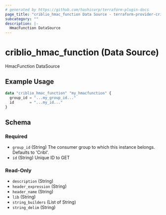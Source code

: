 ```yaml
---
# generated by https://github.com/hashicorp/terraform-plugin-docs
page_title: "criblio_hmac_function Data Source - terraform-provider-criblio"
subcategory: ""
description: |-
  HmacFunction DataSource
---
```


# criblio_hmac_function (Data Source)

HmacFunction DataSource

## Example Usage

```terraform
data "criblio_hmac_function" "my_hmacfunction" {
  group_id = "...my_group_id..."
  id       = "...my_id..."
}
```

<!-- schema generated by tfplugindocs -->
## Schema

### Required

- `group_id` (String) The consumer group to which this instance belongs. Defaults to 'Cribl'.
- `id` (String) Unique ID to GET

### Read-Only

- `description` (String)
- `header_expression` (String)
- `header_name` (String)
- `lib` (String)
- `string_builders` (List of String)
- `string_delim` (String)
